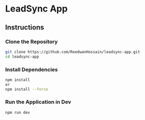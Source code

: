 # LeadSync App

## Instructions

### Clone the Repository
```bash
git clone https://github.com/ReedwanHossain/leadsync-app.git
cd leadsync-app
```

### Install Dependencies
```bash
npm install
or
npm install --force
```

### Run the Application in Dev 
```bash
npm run dev
```
